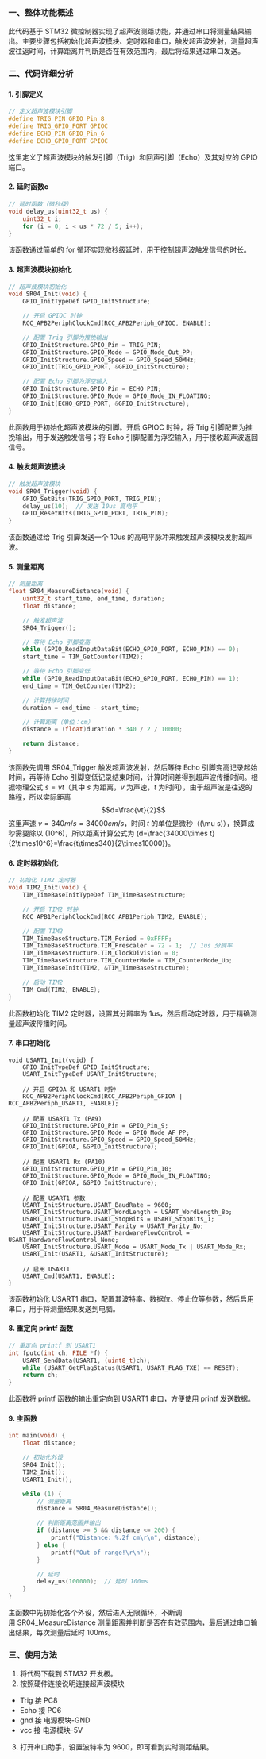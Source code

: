 ### 一、整体功能概述
此代码基于 STM32 微控制器实现了超声波测距功能，并通过串口将测量结果输出。主要步骤包括初始化超声波模块、定时器和串口，触发超声波发射，测量超声波往返时间，计算距离并判断是否在有效范围内，最后将结果通过串口发送。

### 二、代码详细分析

#### 1. 引脚定义
```c
// 定义超声波模块引脚
#define TRIG_PIN GPIO_Pin_8
#define TRIG_GPIO_PORT GPIOC
#define ECHO_PIN GPIO_Pin_6
#define ECHO_GPIO_PORT GPIOC
```


这里定义了超声波模块的触发引脚（Trig）和回声引脚（Echo）及其对应的 GPIO 端口。

#### 2. 延时函数c
```c
// 延时函数（微秒级）
void delay_us(uint32_t us) {
    uint32_t i;
    for (i = 0; i < us * 72 / 5; i++);
}
```
该函数通过简单的 for 循环实现微秒级延时，用于控制超声波触发信号的时长。

#### 3. 超声波模块初始化
```c
// 超声波模块初始化
void SR04_Init(void) {
    GPIO_InitTypeDef GPIO_InitStructure;

    // 开启 GPIOC 时钟
    RCC_APB2PeriphClockCmd(RCC_APB2Periph_GPIOC, ENABLE);

    // 配置 Trig 引脚为推挽输出
    GPIO_InitStructure.GPIO_Pin = TRIG_PIN;
    GPIO_InitStructure.GPIO_Mode = GPIO_Mode_Out_PP;
    GPIO_InitStructure.GPIO_Speed = GPIO_Speed_50MHz;
    GPIO_Init(TRIG_GPIO_PORT, &GPIO_InitStructure);

    // 配置 Echo 引脚为浮空输入
    GPIO_InitStructure.GPIO_Pin = ECHO_PIN;
    GPIO_InitStructure.GPIO_Mode = GPIO_Mode_IN_FLOATING;
    GPIO_Init(ECHO_GPIO_PORT, &GPIO_InitStructure);
}
```
此函数用于初始化超声波模块的引脚。开启 GPIOC 时钟，将 Trig 引脚配置为推挽输出，用于发送触发信号；将 Echo 引脚配置为浮空输入，用于接收超声波返回信号。
#### 4. 触发超声波模块
```c
// 触发超声波模块
void SR04_Trigger(void) {
    GPIO_SetBits(TRIG_GPIO_PORT, TRIG_PIN);
    delay_us(10);  // 发送 10us 高电平
    GPIO_ResetBits(TRIG_GPIO_PORT, TRIG_PIN);
}
```
该函数通过给 Trig 引脚发送一个 10us 的高电平脉冲来触发超声波模块发射超声波。

#### 5. 测量距离
```c
// 测量距离
float SR04_MeasureDistance(void) {
    uint32_t start_time, end_time, duration;
    float distance;

    // 触发超声波
    SR04_Trigger();

    // 等待 Echo 引脚变高
    while (GPIO_ReadInputDataBit(ECHO_GPIO_PORT, ECHO_PIN) == 0);
    start_time = TIM_GetCounter(TIM2);

    // 等待 Echo 引脚变低
    while (GPIO_ReadInputDataBit(ECHO_GPIO_PORT, ECHO_PIN) == 1);
    end_time = TIM_GetCounter(TIM2);

    // 计算持续时间
    duration = end_time - start_time;

    // 计算距离（单位：cm）
    distance = (float)duration * 340 / 2 / 10000;

    return distance;
}
```
该函数先调用 SR04_Trigger 触发超声波发射，然后等待 Echo 引脚变高记录起始时间，再等待 Echo 引脚变低记录结束时间，计算时间差得到超声波传播时间。根据物理公式 $s = vt$（其中 $s$ 为距离，$v$ 为声速，$t$ 为时间），由于超声波是往返的路程，所以实际距离 $$d=\frac{vt}{2}$$
这里声速 $v = 340m/s = 34000cm/s$，时间 $t$ 的单位是微秒（\(\mu s\)），换算成秒需要除以 \(10^6\)，所以距离计算公式为 \(d=\frac{34000\times t}{2\times10^6}=\frac{t\times340}{2\times10000}\)。

#### 6. 定时器初始化
```c
// 初始化 TIM2 定时器
void TIM2_Init(void) {
    TIM_TimeBaseInitTypeDef TIM_TimeBaseStructure;

    // 开启 TIM2 时钟
    RCC_APB1PeriphClockCmd(RCC_APB1Periph_TIM2, ENABLE);

    // 配置 TIM2
    TIM_TimeBaseStructure.TIM_Period = 0xFFFF;
    TIM_TimeBaseStructure.TIM_Prescaler = 72 - 1;  // 1us 分辨率
    TIM_TimeBaseStructure.TIM_ClockDivision = 0;
    TIM_TimeBaseStructure.TIM_CounterMode = TIM_CounterMode_Up;
    TIM_TimeBaseInit(TIM2, &TIM_TimeBaseStructure);

    // 启动 TIM2
    TIM_Cmd(TIM2, ENABLE);
}
```
此函数初始化 TIM2 定时器，设置其分辨率为 1us，然后启动定时器，用于精确测量超声波传播时间。

#### 7. 串口初始化
```c// 初始化 USART1 串口
void USART1_Init(void) {
    GPIO_InitTypeDef GPIO_InitStructure;
    USART_InitTypeDef USART_InitStructure;

    // 开启 GPIOA 和 USART1 时钟
    RCC_APB2PeriphClockCmd(RCC_APB2Periph_GPIOA | RCC_APB2Periph_USART1, ENABLE);

    // 配置 USART1 Tx (PA9)
    GPIO_InitStructure.GPIO_Pin = GPIO_Pin_9;
    GPIO_InitStructure.GPIO_Mode = GPIO_Mode_AF_PP;
    GPIO_InitStructure.GPIO_Speed = GPIO_Speed_50MHz;
    GPIO_Init(GPIOA, &GPIO_InitStructure);

    // 配置 USART1 Rx (PA10)
    GPIO_InitStructure.GPIO_Pin = GPIO_Pin_10;
    GPIO_InitStructure.GPIO_Mode = GPIO_Mode_IN_FLOATING;
    GPIO_Init(GPIOA, &GPIO_InitStructure);

    // 配置 USART1 参数
    USART_InitStructure.USART_BaudRate = 9600;
    USART_InitStructure.USART_WordLength = USART_WordLength_8b;
    USART_InitStructure.USART_StopBits = USART_StopBits_1;
    USART_InitStructure.USART_Parity = USART_Parity_No;
    USART_InitStructure.USART_HardwareFlowControl = USART_HardwareFlowControl_None;
    USART_InitStructure.USART_Mode = USART_Mode_Tx | USART_Mode_Rx;
    USART_Init(USART1, &USART_InitStructure);

    // 启用 USART1
    USART_Cmd(USART1, ENABLE);
}
```
该函数初始化 USART1 串口，配置其波特率、数据位、停止位等参数，然后启用串口，用于将测量结果发送到电脑。
#### 8. 重定向 printf 函数
```c
// 重定向 printf 到 USART1
int fputc(int ch, FILE *f) {
    USART_SendData(USART1, (uint8_t)ch);
    while (USART_GetFlagStatus(USART1, USART_FLAG_TXE) == RESET);
    return ch;
}
```
此函数将 printf 函数的输出重定向到 USART1 串口，方便使用 printf 发送数据。

#### 9. 主函数
```c
int main(void) {
    float distance;

    // 初始化外设
    SR04_Init();
    TIM2_Init();
    USART1_Init();

    while (1) {
        // 测量距离
        distance = SR04_MeasureDistance();

        // 判断距离范围并输出
        if (distance >= 5 && distance <= 200) {
            printf("Distance: %.2f cm\r\n", distance);
        } else {
            printf("Out of range!\r\n");
        }

        // 延时
        delay_us(100000);  // 延时 100ms
    }
}
```
主函数中先初始化各个外设，然后进入无限循环，不断调用 SR04_MeasureDistance 测量距离并判断是否在有效范围内，最后通过串口输出结果，每次测量后延时 100ms。

### 三、使用方法
1. 将代码下载到 STM32 开发板。
2. 按照硬件连接说明连接超声波模块
- Trig 接 PC8
- Echo 接 PC6
- gnd 接 电源模块-GND
- vcc 接 电源模块-5V
3. 打开串口助手，设置波特率为 9600，即可看到实时测距结果。